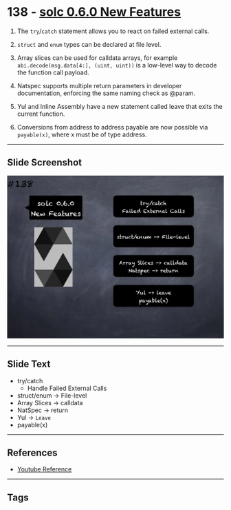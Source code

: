 # 138 - [solc 0.6.0 New Features](solc%200.6.0%20New%20Features.md)

1.  The `try`/`catch` statement allows you to react on failed external calls.
    
2.  `struct` and `enum` types can be declared at file level.
    
3.  Array slices can be used for calldata arrays, for example `abi.decode(msg.data[4:], (uint, uint))` is a low-level way to decode the function call payload.
    
4.  Natspec supports multiple return parameters in developer documentation, enforcing the same naming check as @param.
    
5.  Yul and Inline Assembly have a new statement called leave that exits the current function.
    
6.  Conversions from address to address payable are now possible via `payable(x)`, where x must be of type address.

___
## Slide Screenshot
![138.png](../../images/3.%20Solidity%20201/138.png)
___
## Slide Text
- try/catch
	- Handle Failed External Calls
- struct/enum -> File-level
- Array Slices -> calldata
- NatSpec -> return
- Yul -> `Leave`
- payable(x)
___
## References
- [Youtube Reference](https://youtu.be/TqMIbouwePE?t=1830)
___
## Tags